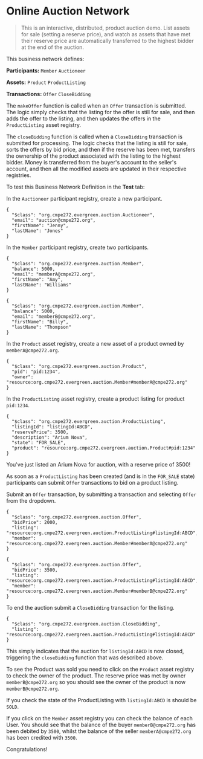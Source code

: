 # Online Auction Network

> This is an interactive, distributed, product auction demo. List assets for sale (setting a reserve price), and watch as assets that have met their reserve price are automatically transferred to the highest bidder at the end of the auction.

This business network defines:

**Participants:**
`Member` `Auctioneer`

**Assets:**
`Product` `ProductListing`

**Transactions:**
`Offer` `CloseBidding`

The `makeOffer` function is called when an `Offer` transaction is submitted. The logic simply checks that the listing for the offer is still for sale, and then adds the offer to the listing, and then updates the offers in the `ProductListing` asset registry.

The `closeBidding` function is called when a `CloseBidding` transaction is submitted for processing. The logic checks that the listing is still for sale, sorts the offers by bid price, and then if the reserve has been met, transfers the ownership of the product associated with the listing to the highest bidder. Money is transferred from the buyer's account to the seller's account, and then all the modified assets are updated in their respective registries.

To test this Business Network Definition in the **Test** tab:

In the `Auctioneer` participant registry, create a new participant.

```
{
  "$class": "org.cmpe272.evergreen.auction.Auctioneer",
  "email": "auction@cmpe272.org",
  "firstName": "Jenny",
  "lastName": "Jones"
}
```

In the `Member` participant registry, create two participants.

```
{
  "$class": "org.cmpe272.evergreen.auction.Member",
  "balance": 5000,
  "email": "memberA@cmpe272.org",
  "firstName": "Amy",
  "lastName": "Williams"
}
```

```
{
  "$class": "org.cmpe272.evergreen.auction.Member",
  "balance": 5000,
  "email": "memberB@cmpe272.org",
  "firstName": "Billy",
  "lastName": "Thompson"
}
```

In the `Product` asset registry, create a new asset of a product owned by `memberA@cmpe272.org`.

```
{
  "$class": "org.cmpe272.evergreen.auction.Product",
  "pid": "pid:1234",
  "owner": "resource:org.cmpe272.evergreen.auction.Member#memberA@cmpe272.org"
}
```

In the `ProductListing` asset registry, create a product listing for product `pid:1234`.

```
{
  "$class": "org.cmpe272.evergreen.auction.ProductListing",
  "listingId": "listingId:ABCD",
  "reservePrice": 3500,
  "description": "Arium Nova",
  "state": "FOR_SALE",
  "product": "resource:org.cmpe272.evergreen.auction.Product#pid:1234"
}
```

You've just listed an Arium Nova for auction, with a reserve price of 3500!

As soon as a `ProductListing` has been created (and is in the `FOR_SALE` state) participants can submit `Offer` transactions to bid on a product listing.

Submit an `Offer` transaction, by submitting a transaction and selecting `Offer` from the dropdown.

```
{
  "$class": "org.cmpe272.evergreen.auction.Offer",
  "bidPrice": 2000,
  "listing": "resource:org.cmpe272.evergreen.auction.ProductListing#listingId:ABCD",
  "member": "resource:org.cmpe272.evergreen.auction.Member#memberA@cmpe272.org"
}
```

```
{
  "$class": "org.cmpe272.evergreen.auction.Offer",
  "bidPrice": 3500,
  "listing": "resource:org.cmpe272.evergreen.auction.ProductListing#listingId:ABCD",
  "member": "resource:org.cmpe272.evergreen.auction.Member#memberB@cmpe272.org"
}
```

To end the auction submit a `CloseBidding` transaction for the listing.

```
{
  "$class": "org.cmpe272.evergreen.auction.CloseBidding",
  "listing": "resource:org.cmpe272.evergreen.auction.ProductListing#listingId:ABCD"
}
```

This simply indicates that the auction for `listingId:ABCD` is now closed, triggering the `closeBidding` function that was described above.

To see the Product was sold you need to click on the `Product` asset registry to check the owner of the product. The reserve price was met by owner `memberB@cmpe272.org` so you should see the owner of the product is now `memberB@cmpe272.org`.

If you check the state of the ProductListing with `listingId:ABCD` is should be `SOLD`.

If you click on the `Member` asset registry you can check the balance of each User. You should see that the balance of the buyer `memberB@cmpe272.org` has been debited by `3500`, whilst the balance of the seller `memberA@cmpe272.org` has been credited with `3500`.

Congratulations!
